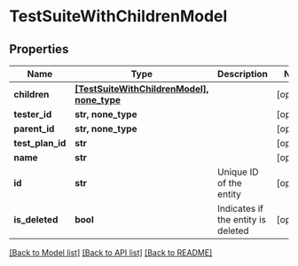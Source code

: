 # TestSuiteWithChildrenModel


## Properties
Name | Type | Description | Notes
------------ | ------------- | ------------- | -------------
**children** | [**[TestSuiteWithChildrenModel], none_type**](TestSuiteWithChildrenModel.md) |  | [optional] 
**tester_id** | **str, none_type** |  | [optional] 
**parent_id** | **str, none_type** |  | [optional] 
**test_plan_id** | **str** |  | [optional] 
**name** | **str** |  | [optional] 
**id** | **str** | Unique ID of the entity | [optional] 
**is_deleted** | **bool** | Indicates if the entity is deleted | [optional] 

[[Back to Model list]](../README.md#documentation-for-models) [[Back to API list]](../README.md#documentation-for-api-endpoints) [[Back to README]](../README.md)


